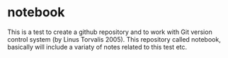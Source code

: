 # notebook
This is a test to create a github repository and to work with Git version control system (by Linus Torvalis 2005). 
This repository called notebook, basically will include a variaty of notes related to this test etc.
